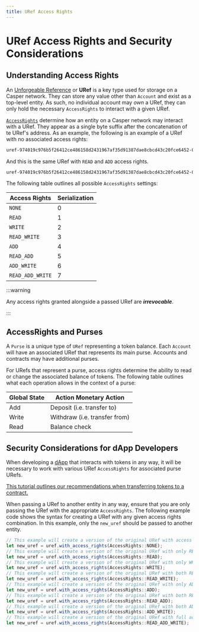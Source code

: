 ```yaml
---
title: URef Access Rights
---
```


# URef Access Rights and Security Considerations

## Understanding Access Rights

An [Unforgeable Reference](/design/casper-design/#uref-head) or **URef** is a key type used for storage on a Casper network. They can store any value other than `Account` and exist as a top-level entity. As such, no individual account may *own* a URef, they can only hold the necessary `AccessRights` to interact with a given URef.

[`AccessRights`](/concepts/serialization-standard/#clvalue-uref) determine how an entity on a Casper network may interact with a URef. They appear as a single byte suffix after the concatenation of te URef's address. As an example, the following is an example of a URef with no associated access rights:

```bash
uref-974019c976b5f26412ce486158d2431967af35d91387dae8cbcd43c20fce6452-000
```

And this is the same URef with `READ` and `ADD` access rights.

```bash
uref-974019c976b5f26412ce486158d2431967af35d91387dae8cbcd43c20fce6452-005
```

The following table outlines all possible `AccessRights` settings:

| Access Rights    | Serialization |
| ---------------- | ------------- |
| `NONE`           |  0            |
| `READ`           |  1            |
| `WRITE`          |  2            |
| `READ_WRITE`     |  3            |
| `ADD`            |  4            |
| `READ_ADD`       |  5            |
| `ADD_WRITE`      |  6            |
| `READ_ADD_WRITE` |  7            |

:::warning

Any access rights granted alongside a passed URef are ***irrevocable***.

:::


## AccessRights and Purses

A `Purse` is a unique type of `URef` representing a token balance. Each `Account` will have an associated URef that represents its main purse. Accounts and contracts may have additional purses.

For URefs that represent a purse, access rights determine the ability to read or change the associated balance of tokens. The following table outlines what each operation allows in the context of a purse:

| Global State | Action Monetary Action                           |
| ------------ | ------------------------------------------------ |
| Add          | Deposit (i.e. transfer to)                       |
| Write        | Withdraw (i.e. transfer from)                    |
| Read         | Balance check                                    |

## Security Considerations for dApp Developers

When developing a [dApp](/developers/dapps/dapp/) that interacts with tokens in any way, it will be necessary to work with various URef `AccessRights` for associated purse URefs.

[This tutorial outlines our recommendations when transferring tokens to a contract.](/resources/tutorials/advanced/transfer-token-to-contract/)

When passing a URef to another entity in any way, ensure that you are only passing the URef with the appropriate `AccessRights`. The following example code shows the syntax for creating a URef with any given access rights combination. In this example, only the `new_uref` should be passed to another entity.

```js
// This example will create a version of the original URef with access rights stripped entirely.
let new_uref = uref.with_access_rights(AccessRights::NONE);
// This example will create a version of the original URef with only READ access rights.
let new_uref = uref.with_access_rights(AccessRights::READ);
// This example will create a version of the original URef with only WRITE access rights.
let new_uref = uref.with_access_rights(AccessRights::WRITE);
// This example will create a version of the original URef with both READ and WRITE access rights.
let new_uref = uref.with_access_rights(AccessRights::READ_WRITE);
// This example will create a version of the original URef with only ADD access rights.
let new_uref = uref.with_access_rights(AccessRights::ADD);
// This example will create a version of the original URef with both READ and ADD access rights.
let new_uref = uref.with_access_rights(AccessRights::READ_ADD);
// This example will create a version of the original URef with both ADD and WRITE access rights.
let new_uref = uref.with_access_rights(AccessRights::ADD_WRITE);
// This example will create a version of the original URef with full access rights.
let new_uref = uref.with_access_rights(AccessRights::READ_ADD_WRITE);
```